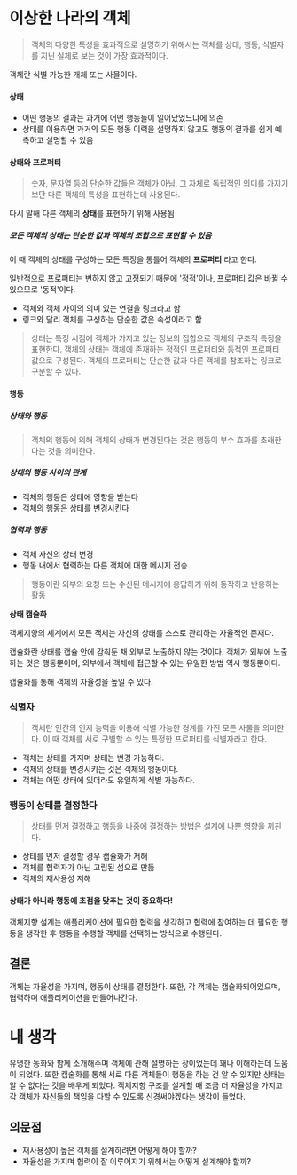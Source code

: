 # 이상한 나라의 객체

> 객체의 다양한 특성을 효과적으로 설명하기 위해서는 객체를 상태, 행동, 식별자를 지닌 실체로 보는 것이 가장 효과적이다.

객체란 식별 가능한 개체 또는 사물이다.

#### 상태

- 어떤 행동의 결과는 과거에 어떤 행동들이 일어났었느냐에 의존
- 상태를 이용하면 과거의 모든 행동 이력을 설명하지 않고도 행동의 결과를 쉽게 예측하고 설명할 수 있음

#### 상태와 프로퍼티

> 숫자, 문자열 등의 단순한 값들은 객체가 아님, 그 자체로 독립적인 의미를 가지기 보단 다른 객체의 특성을 표현하는데 사용된다.

다시 말해 다른 객체의 **상태**를 표현하기 위해 사용됨

##### 모든 객체의 상태는 단순한 값과 객체의 조합으로 표현할 수 있음

이 때 객체의 상태를 구성하는 모든 특징을 통틀어 객체의 **프로퍼티** 라고 한다.

일반적으로 프로퍼티는 변하지 않고 고정되기 때문에 '정적'이나, 프로퍼티 값은 바뀔 수 있으므로 '동적'이다.

- 객체와 객체 사이의 의미 있는 연결을 링크라고 함
- 링크와 달리 객체를 구성하는 단순한 값은 속성이라고 함

> 상태는 특정 시점에 객체가 가지고 있는 정보의 집합으로 객체의 구조적 특징을 표현한다. 객체의 상태는 객체에 존재하는 정적인 프로퍼티와 동적인 프로퍼티 값으로 구성된다. 객체의 프로퍼티는 단순한 값과 다른 객체를 참조하는 링크로 구분할 수 있다.

#### 행동

##### 상태와 행동

> 객체의 행동에 의해 객체의 상태가 변경된다는 것은 행동이 부수 효과를 초래한다는 것을 의미한다.

##### 상태와 행동 사이의 관계
- 객체의 행동은 상태에 영향을 받는다
- 객체의 행동은 상태를 변경시킨다

##### 협력과 행동

- 객체 자신의 상태 변경
- 행동 내에서 협력하는 다른 객체에 대한 메시지 전송

> 행동이란 외부의 요청 또는 수신된 메시지에 응답하기 위해 동작하고 반응하는 활동

**상태 캡슐화**

객체지향의 세계에서 모든 객체는 자신의 상태를 스스로 관리하는 자율적인 존재다.

캡슐화란 상태를 캡슐 안에 감춰둔 채 외부로 노출하지 않는 것이다. 객체가 외부에 노출하는 것은 행동뿐이며, 외부에서 객체에 접근할 수 있는 유일한 방법 역시 행동뿐이다.

캡슐화를 통해 객체의 자율성을 높일 수 있다.

### 식별자

> 객체란 인간의 인지 능력을 이용해 식별 가능한 경계를 가진 모든 사물을 의미한다. 이 때 객체를 서로 구별할 수 있는 특정한 프로퍼티를 식별자라고 한다.

- 객체는 상태를 가지며 상태는 변경 가능하다.
- 객체의 상태를 변경시키는 것은 객체의 행동이다.
- 객체는 어떤 상태에 있더라도 유일하게 식별 가능하다.

### 행동이 상태를 결정한다

> 상태를 먼저 결정하고 행동을 나중에 결정하는 방법은 설계에 나쁜 영향을 끼친다.

- 상태를 먼저 결정할 경우 캡슐화가 저해
- 객체를 협력자가 아닌 고립된 섬으로 만듦
- 객체의 재사용성 저해

#### 상태가 아니라 행동에 초점을 맞추는 것이 중요하다!

객체지향 설계는 애플리케이션에 필요한 협력을 생각하고 협력에 참여하는 데 필요한 행동을 생각한 후 행동을 수행할 객체를 선택하는 방식으로 수행된다.

## 결론

객체는 자율성을 가지며, 행동이 상태를 결정한다. 또한, 각 객체는 캡슐화되어있으며, 협력하며 애플리케이션을 만들어나간다.

# 내 생각

유명한 동화와 함께 소개해주며 객체에 관해 설명하는 장이었는데 꽤나 이해하는데 도움이 되었다. 또한 캡술화를 통해 서로 다른 객체들이 행동을 하는 건 알 수 있지만 상태는 알 수 없다는 것을 배우게 되었다. 객체지향 구조를 설계할 때 조금 더 자율성을 가지고 각 객체가 자신들의 책임을 다할 수 있도록 신경써야겠다는 생각이 들었다.

## 의문점

- 재사용성이 높은 객체를 설계하려면 어떻게 해야 할까?
- 자율성을 가지며 협력이 잘 이루어지기 위해서는 어떻게 설계해야 할까?
